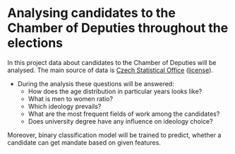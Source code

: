 # Analysing candidates to the Chamber of Deputies throughout the elections
In this project data about candidates to the Chamber of Deputies will be analysed. 
The main source of data is [Czech Statistical Office](https://volby.cz/opendata/opendata.htm)
([license](https://www.czso.cz/csu/czso/podminky_pro_vyuzivani_a_dalsi_zverejnovani_statistickych_udaju_csu)).  
* During the analysis these questions will be answered:
  * How does the age distribution in particular years looks like?
  * What is men to women ratio?
  * Which ideology prevails?
  * What are the most frequent fields of work among the candidates?
  * Does university degree have any influence on ideology choice?  

Moreover, binary classification model will be trained to predict, whether a candidate can get mandate based on given features.